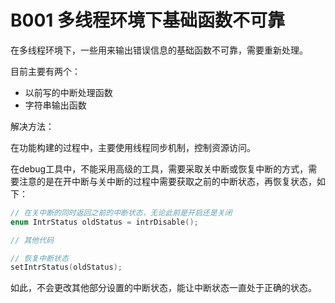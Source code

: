 # B001 多线程环境下基础函数不可靠

在多线程环境下，一些用来输出错误信息的基础函数不可靠，需要重新处理。

目前主要有两个：

* 以前写的中断处理函数
* 字符串输出函数

解决方法：

在功能构建的过程中，主要使用线程同步机制，控制资源访问。

在debug工具中，不能采用高级的工具，需要采取关中断或恢复中断的方式，需要注意的是在开中断与关中断的过程中需要获取之前的中断状态，再恢复状态，如下：

```c
// 在关中断的同时返回之前的中断状态，无论此前是开启还是关闭
enum IntrStatus oldStatus = intrDisable();

// 其他代码

// 恢复中断状态
setIntrStatus(oldStatus);
```

如此，不会更改其他部分设置的中断状态，能让中断状态一直处于正确的状态。